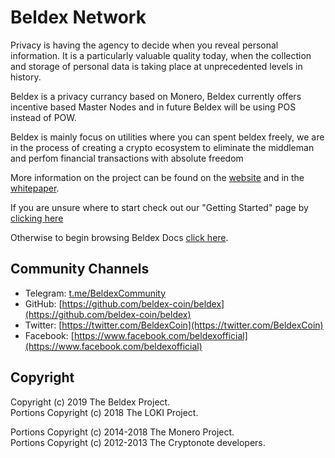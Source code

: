 # Beldex Network

Privacy is having the agency to decide when you reveal personal information. It is a particularly valuable quality today, when the collection and storage of personal data is taking place at unprecedented levels in history.

Beldex is a privacy currancy based on Monero, Beldex currently offers incentive based Master Nodes and in future Beldex will be using POS instead of POW.

Beldex is mainly focus on utilities where you can spent beldex freely, we are in the process of creating a crypto ecosystem to eliminate the middleman and perfom financial transactions with absolute freedom

More information on the project can be found on the [website](https://beldex.io) and in the [whitepaper](https://coin.beldex.io/pdf/whitepaper.pdf).

If you are unsure where to start check out our "Getting Started" page by [clicking here](Introduction/GettingStarted.md)

Otherwise to begin browsing Beldex Docs [click here](Introduction/BeldexNetwork.md).

## Community Channels

- Telegram: [t.me/BeldexCommunity](https://t.me/beldexcoin)
- GitHub: [https://github.com/beldex-coin/beldex](https://github.com/beldex-coin/beldex)
- Twitter: [https://twitter.com/BeldexCoin](https://twitter.com/BeldexCoin)
- Facebook: [https://www.facebook.com/beldexofficial](https://www.facebook.com/beldexofficial)

## Copyright

Copyright (c) 2019 The Beldex Project.   
Portions Copyright (c) 2018 The LOKI Project.

Portions Copyright (c) 2014-2018 The Monero Project.   
Portions Copyright (c) 2012-2013 The Cryptonote developers.
